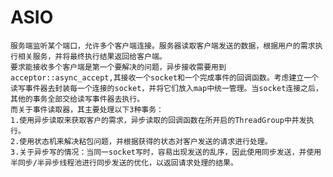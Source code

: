 # ASIO
    服务端监听某个端口，允许多个客户端连接。服务器读取客户端发送的数据，根据用户的需求执行相关服务，并将最终执行结果返回给客户端。   
    要求能接收多个客户端是第一个要解决的问题，异步接收需要用到acceptor::async_accept,其接收一个socket和一个完成事件的回调函数。考虑建立一个读写事件器去封装每一个连接的socket，并将它们放入map中统一管理。当socket连接之后，其他的事务全部交给读写事件器去执行。
    而关于事件读取器，其主要处理以下3种事务：
    1.使用异步读取来获取客户的需求，异步读取的回调函数在所开启的ThreadGroup中并发执行。
    2.使用状态机来解决粘包问题，并根据获得的状态对客户发送的请求进行处理。
    3.关于异步写的情况：当同一socket写时，容易出现发送的乱序，因此使用同步发送，并使用半同步/半异步线程池进行同步发送的优化，以返回请求处理的结果。

